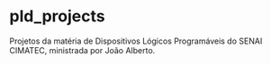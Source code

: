 # pld_projects
Projetos da matéria de Dispositivos Lógicos Programáveis do SENAI CIMATEC, ministrada por João Alberto.
